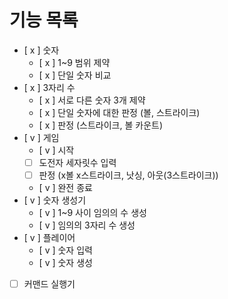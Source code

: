 # 기능 목록

- [ x ] 숫자
    - [ x ] 1~9 범위 제약
    - [ x ] 단일 숫자 비교
- [ x ] 3자리 수
    - [ x ] 서로 다른 숫자 3개 제약
    - [ x ] 단일 숫자에 대한 판정 (볼, 스트라이크)
    - [ x ] 판정 (스트라이크, 볼 카운트)
- [ v ] 게임
    - [ v ] 시작
    - [ ] 도전자 세자릿수 입력
    - [ ] 판정 (x볼 x스트라이크, 낫싱, 아웃(3스트라이크))
    - [ v ] 완전 종료
- [ v ] 숫자 생성기
    - [ v ] 1~9 사이 임의의 수 생성
    - [ v ] 임의의 3자리 수 생성
- [ v ] 플레이어
    - [ v ] 숫자 입력
    - [ v ] 숫자 생성
- [ ] 커맨드 실행기